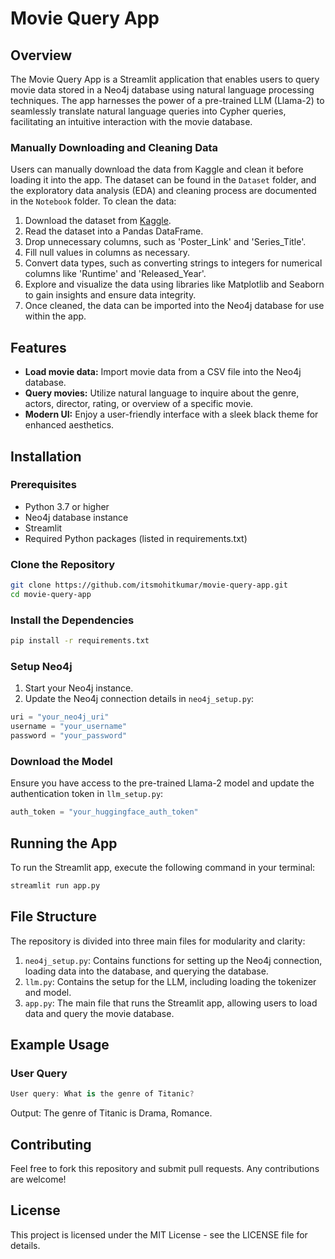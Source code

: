 # Movie Query App

## Overview

The Movie Query App is a Streamlit application that enables users to query movie data stored in a Neo4j database using natural language processing techniques. The app harnesses the power of a pre-trained LLM (Llama-2) to seamlessly translate natural language queries into Cypher queries, facilitating an intuitive interaction with the movie database.

### Manually Downloading and Cleaning Data

Users can manually download the data from Kaggle and clean it before loading it into the app. The dataset can be found in the `Dataset` folder, and the exploratory data analysis (EDA) and cleaning process are documented in the `Notebook` folder. To clean the data:

1. Download the dataset from [Kaggle](https://www.kaggle.com/datasets/harshitshankhdhar/imdb-dataset-of-top-1000-movies-and-tv-shows). 
2. Read the dataset into a Pandas DataFrame.
3. Drop unnecessary columns, such as 'Poster_Link' and 'Series_Title'.
4. Fill null values in columns as necessary.
5. Convert data types, such as converting strings to integers for numerical columns like 'Runtime' and 'Released_Year'.
6. Explore and visualize the data using libraries like Matplotlib and Seaborn to gain insights and ensure data integrity.
7. Once cleaned, the data can be imported into the Neo4j database for use within the app.

   
## Features

- **Load movie data:** Import movie data from a CSV file into the Neo4j database.
- **Query movies:** Utilize natural language to inquire about the genre, actors, director, rating, or overview of a specific movie.
- **Modern UI:** Enjoy a user-friendly interface with a sleek black theme for enhanced aesthetics.

## Installation

### Prerequisites

- Python 3.7 or higher
- Neo4j database instance
- Streamlit
- Required Python packages (listed in requirements.txt)

### Clone the Repository

```bash
git clone https://github.com/itsmohitkumar/movie-query-app.git
cd movie-query-app
```

### Install the Dependencies

```bash
pip install -r requirements.txt
```

### Setup Neo4j

1. Start your Neo4j instance.
2. Update the Neo4j connection details in `neo4j_setup.py`:

```python
uri = "your_neo4j_uri"
username = "your_username"
password = "your_password"
```

### Download the Model

Ensure you have access to the pre-trained Llama-2 model and update the authentication token in `llm_setup.py`:

```python
auth_token = "your_huggingface_auth_token"
```

## Running the App

To run the Streamlit app, execute the following command in your terminal:

```bash
streamlit run app.py
```

## File Structure

The repository is divided into three main files for modularity and clarity:

1. `neo4j_setup.py`: Contains functions for setting up the Neo4j connection, loading data into the database, and querying the database.
2. `llm.py`: Contains the setup for the LLM, including loading the tokenizer and model.
3. `app.py`: The main file that runs the Streamlit app, allowing users to load data and query the movie database.

## Example Usage

### User Query

```csharp
User query: What is the genre of Titanic?
```

Output: The genre of Titanic is Drama, Romance.

## Contributing

Feel free to fork this repository and submit pull requests. Any contributions are welcome!

## License

This project is licensed under the MIT License - see the LICENSE file for details.
